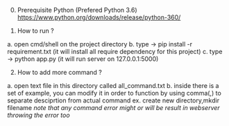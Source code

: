 0. Prerequisite 
Python (Prefered Python 3.6)
https://www.python.org/downloads/release/python-360/

1. How to run ?
 
 a. open cmd/shell on the project directory 
 b. type -> pip install -r requirement.txt 
    (it will install all require dependency for this project)
 c. type -> python app.py 
    (it will run server on 127.0.0.1:5000)

2. How to add more command ?

 a. open text file in this directory called all_command.txt
 b. inside there is a set of example, you can modify it in order to function by using comma(,) to separate desciprtion from actual command
 ex. create new directory,mkdir filename 
 *note that any command error might or will be result in webserver throwing the error too*